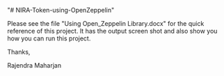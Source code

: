 "# NIRA-Token-using-OpenZeppelin"

Please see the file "Using Open_Zeppelin Library.docx" for the quick reference of this project. It has the output screen shot and also show you how you can run this project.


Thanks,

Rajendra Maharjan
